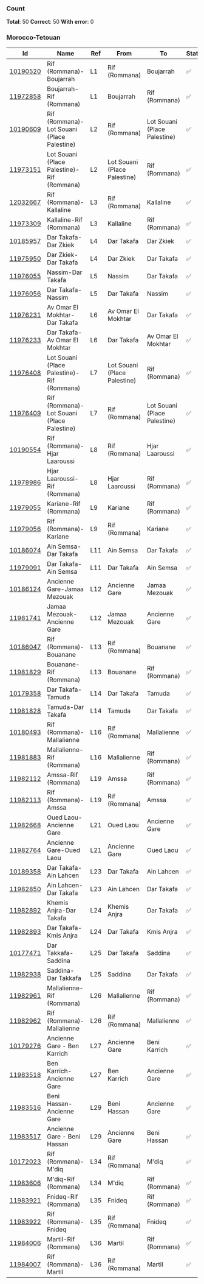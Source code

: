 ### Count
**Total**: 50  **Correct**: 50  **With error**: 0

### Morocco-Tetouan
| Id | Name | Ref | From | To | State |
| -- | ---- | --- | ---- | -- | ----- |
[10190520](https://www.openstreetmap.org/relation/10190520) | Rif (Rommana)-Boujarrah | L1 | Rif (Rommana) | Boujarrah | ✅
[11972858](https://www.openstreetmap.org/relation/11972858) | Boujarrah-Rif (Rommana) | L1 | Boujarrah | Rif (Rommana) | ✅
[10190609](https://www.openstreetmap.org/relation/10190609) | Rif (Rommana)-Lot Souani (Place Palestine) | L2 | Rif (Rommana) | Lot Souani (Place Palestine) | ✅
[11973151](https://www.openstreetmap.org/relation/11973151) | Lot Souani (Place Palestine)-Rif (Rommana) | L2 | Lot Souani (Place Palestine) | Rif (Rommana) | ✅
[12032667](https://www.openstreetmap.org/relation/12032667) | Rif (Rommana)-Kallaline | L3 | Rif (Rommana) | Kallaline | ✅
[11973309](https://www.openstreetmap.org/relation/11973309) | Kallaline-Rif (Rommana) | L3 | Kallaline | Rif (Rommana) | ✅
[10185957](https://www.openstreetmap.org/relation/10185957) | Dar Takafa-Dar Zkiek | L4 | Dar Takafa | Dar Zkiek | ✅
[11975950](https://www.openstreetmap.org/relation/11975950) | Dar Zkiek-Dar Takafa | L4 | Dar Zkiek | Dar Takafa | ✅
[11976055](https://www.openstreetmap.org/relation/11976055) | Nassim-Dar Takafa | L5 | Nassim | Dar Takafa | ✅
[11976056](https://www.openstreetmap.org/relation/11976056) | Dar Takafa-Nassim | L5 | Dar Takafa | Nassim | ✅
[11976231](https://www.openstreetmap.org/relation/11976231) | Av Omar El Mokhtar-Dar Takafa | L6 | Av Omar El Mokhtar | Dar Takafa | ✅
[11976233](https://www.openstreetmap.org/relation/11976233) | Dar Takafa-Av Omar El Mokhtar | L6 | Dar Takafa | Av Omar El Mokhtar | ✅
[11976408](https://www.openstreetmap.org/relation/11976408) | Lot Souani (Place Palestine)-Rif (Rommana) | L7 | Lot Souani (Place Palestine) | Rif (Rommana) | ✅
[11976409](https://www.openstreetmap.org/relation/11976409) | Rif (Rommana)-Lot Souani (Place Palestine) | L7 | Rif (Rommana) | Lot Souani (Place Palestine) | ✅
[10190554](https://www.openstreetmap.org/relation/10190554) | Rif (Rommana)-Hjar Laaroussi | L8 | Rif (Rommana) | Hjar Laaroussi | ✅
[11978986](https://www.openstreetmap.org/relation/11978986) | Hjar Laaroussi-Rif (Rommana) | L8 | Hjar Laaroussi | Rif (Rommana) | ✅
[11979055](https://www.openstreetmap.org/relation/11979055) | Kariane-Rif (Rommana) | L9 | Kariane | Rif (Rommana) | ✅
[11979056](https://www.openstreetmap.org/relation/11979056) | Rif (Rommana)-Kariane | L9 | Rif (Rommana) | Kariane | ✅
[10186074](https://www.openstreetmap.org/relation/10186074) | Ain Semsa-Dar Takafa | L11 | Ain Semsa | Dar Takafa | ✅
[11979091](https://www.openstreetmap.org/relation/11979091) | Dar Takafa-Ain Semsa | L11 | Dar Takafa | Ain Semsa | ✅
[10186124](https://www.openstreetmap.org/relation/10186124) | Ancienne Gare-Jamaa Mezouak | L12 | Ancienne Gare | Jamaa Mezouak | ✅
[11981741](https://www.openstreetmap.org/relation/11981741) | Jamaa Mezouak-Ancienne Gare | L12 | Jamaa Mezouak | Ancienne Gare | ✅
[10186047](https://www.openstreetmap.org/relation/10186047) | Rif (Rommana)-Bouanane | L13 | Rif (Rommana) | Bouanane | ✅
[11981829](https://www.openstreetmap.org/relation/11981829) | Bouanane-Rif (Rommana) | L13 | Bouanane | Rif (Rommana) | ✅
[10179358](https://www.openstreetmap.org/relation/10179358) | Dar Takafa-Tamuda | L14 | Dar Takafa | Tamuda | ✅
[11981828](https://www.openstreetmap.org/relation/11981828) | Tamuda-Dar Takafa | L14 | Tamuda | Dar Takafa | ✅
[10180493](https://www.openstreetmap.org/relation/10180493) | Rif (Rommana)-Mallalienne | L16 | Rif (Rommana) | Mallalienne | ✅
[11981883](https://www.openstreetmap.org/relation/11981883) | Mallalienne-Rif (Rommana) | L16 | Mallalienne | Rif (Rommana) | ✅
[11982112](https://www.openstreetmap.org/relation/11982112) | Amssa-Rif (Rommana) | L19 | Amssa | Rif (Rommana) | ✅
[11982113](https://www.openstreetmap.org/relation/11982113) | Rif (Rommana)-Amssa | L19 | Rif (Rommana) | Amssa | ✅
[11982668](https://www.openstreetmap.org/relation/11982668) | Oued Laou-Ancienne Gare | L21 | Oued Laou | Ancienne Gare | ✅
[11982764](https://www.openstreetmap.org/relation/11982764) | Ancienne Gare-Oued Laou | L21 | Ancienne Gare | Oued Laou | ✅
[10189358](https://www.openstreetmap.org/relation/10189358) | Dar Takafa-Ain Lahcen | L23 | Dar Takafa | Ain Lahcen | ✅
[11982850](https://www.openstreetmap.org/relation/11982850) | Ain Lahcen-Dar Takafa | L23 | Ain Lahcen | Dar Takafa | ✅
[11982892](https://www.openstreetmap.org/relation/11982892) | Khemis Anjra-Dar Takafa | L24 | Khemis Anjra | Dar Takafa | ✅
[11982893](https://www.openstreetmap.org/relation/11982893) | Dar Takafa-Kmis Anjra | L24 | Dar Takafa | Kmis Anjra | ✅
[10177471](https://www.openstreetmap.org/relation/10177471) | Dar Takkafa-Saddina | L25 | Dar Takafa | Saddina | ✅
[11982938](https://www.openstreetmap.org/relation/11982938) | Saddina-Dar Takkafa | L25 | Saddina | Dar Takafa | ✅
[11982961](https://www.openstreetmap.org/relation/11982961) | Mallalienne-Rif (Rommana) | L26 | Mallalienne | Rif (Rommana) | ✅
[11982962](https://www.openstreetmap.org/relation/11982962) | Rif (Rommana)-Mallalienne | L26 | Rif (Rommana) | Mallalienne | ✅
[10179276](https://www.openstreetmap.org/relation/10179276) | Ancienne Gare - Ben Karrich | L27 | Ancienne Gare | Beni Karrich | ✅
[11983518](https://www.openstreetmap.org/relation/11983518) | Ben Karrich-Ancienne Gare | L27 | Ben Karrich | Ancienne Gare | ✅
[11983516](https://www.openstreetmap.org/relation/11983516) | Beni Hassan-Ancienne Gare | L29 | Beni Hassan | Ancienne Gare | ✅
[11983517](https://www.openstreetmap.org/relation/11983517) | Ancienne Gare - Beni Hassan | L29 | Ancienne Gare | Beni Hassan | ✅
[10172023](https://www.openstreetmap.org/relation/10172023) | Rif (Rommana)-M'diq | L34 | Rif (Rommana) | M'diq | ✅
[11983606](https://www.openstreetmap.org/relation/11983606) | M'diq-Rif (Rommana) | L34 | M'diq | Rif (Rommana) | ✅
[11983921](https://www.openstreetmap.org/relation/11983921) | Fnideq-Rif (Rommana) | L35 | Fnideq | Rif (Rommana) | ✅
[11983922](https://www.openstreetmap.org/relation/11983922) | Rif (Rommana)-Fnideq | L35 | Rif (Rommana) | Fnideq | ✅
[11984006](https://www.openstreetmap.org/relation/11984006) | Martil-Rif (Rommana) | L36 | Martil | Rif (Rommana) | ✅
[11984007](https://www.openstreetmap.org/relation/11984007) | Rif (Rommana)-Martil | L36 | Rif (Rommana) | Martil | ✅
